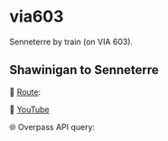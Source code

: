 via603
==========

Senneterre by train (on VIA 603).

Shawinigan to Senneterre
------------------------

:round_pushpin: [Route](geojson/x.geojson):

:movie_camera: [YouTube](https://youtu.be/dSTVO8u1y7U)

:globe_with_meridians: Overpass API query: